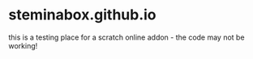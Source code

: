 # steminabox.github.io
this is a testing place for a scratch online addon - the code may not be working!
